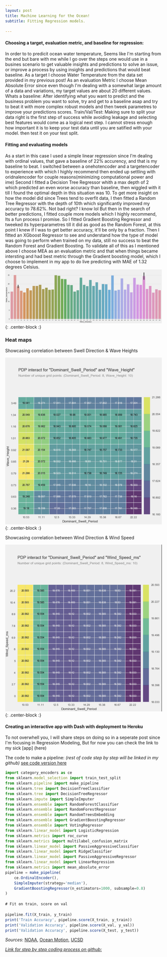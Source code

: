```yaml
---
layout: post
title: Machine Learning for the Ocean!
subtitle: Fitting Regression models.

---
```

#### Choosing a target, evaluation metric, and baseline for regression:
In order to to predicit ocean water temperature, Seems like I'm starting from the end but bare with me while I go over the steps 
one would use in a busines scenario to get valuable insights and predictions to solve an issue, or improve a process by using insights
and predictions that would beat baseline. 
As a target  I choose Water Temperature from the data set provided in my previous post! As an evaluation Metric I choose Mean Absolute
Error since even though I'm dealing with a somewhat large amount of a data and variations, my target values are about 20 different values.
Whats a baseline: After identifying what you want to predict and the business problem you want to solve, try and get to a baseline
asap and try to beat it with more complex robust models and then tweek parametres to improve your predictions scores.
Train/Val/Test: Making sure to split your data right is the first step of success while avoiding leakage and selecting best features
would come as a logical next step. I cannot stress enough how important it is to keep your test data until you are satified with your model.
then test it on your test split.


#### Fitting and evaluating models
As a start in this case I used a simple linear regression since I'm dealing with ordinal values, that gave a baseline of 22% 
accurency, and that is my baseline to beat.
I switched between a onehotencoder and a targetencoder to experience with which I highly recommend then ended up settling with oridnalencoder for couple
reasons(minimizing computational power and ime)
Second I fitted a Decision Tree Regressor whith a max depth of 2 which predicted an even worse accuracy than baseline, then wiggled with it till I found the optimal depth in this situation was 10.
To get more insight on how the model did since Trees tend to overfit data, I then fitted a Random Tree Regressor with the depth of 10th which significantly improved my accuracy to 78.62%. Not bad right? I know lol
But then in the search of better predictions, I fitted couple more models which I highly recommend, Its a fun process I promise.
So I fitted Gradient Boosting Regressor and tweeked its hyperparametres till it did as good as the Random Forest, at this point I knew if I was to get better accuracy, it'll be only by a fraction. 
Then I fitted an XGboost Regressor to see and understand how the type of model was going to perform when trained on my data, still no success to beat the Random Forest and Gradient Boosting.
To validate all of this as I mentioned above I choose MEA as an evaluation metric and that when things became intersting and had best metric through the Gradient boosting model, which I choose to implement in my app to do live predicting with MAE of 1.32 degrees Celsius.
![Crepe](/img/winddirwatertempbars.png){: .center-block :}



 

### Heat maps ###

Showcasing correlation between Swell Direction & Wave Heights

![Crepe](/img/heatmapswelldirwaves.jpg){: .center-block :}

Showcasing correlation between Wind Direction & Wind Speed

![Crepe](/img/winddirwindspeed.png){: .center-block :}


#### Creating an interactive app with Dash with deployment to Heroku

To not overwhell you, I will share steps on doing so in a seperate post since I'm focusing in Regression Modeling, 
But for now you can check the link to my sick [app] (here)


The code to make a pipeline:
_(rest of code step by step will be linked in my github)_
[see code version here](https://github.com/MehdiKhiatiDS/DS-Unit-1-Build/blob/master/Project_Up_Welling!.ipynb)

```javascript
import category_encoders as ce
from sklearn.model_selection import train_test_split
from sklearn.pipeline import make_pipeline
from sklearn.tree import DecisionTreeClassifier
from sklearn.tree import DecisionTreeRegressor
from sklearn.impute import SimpleImputer
from sklearn.ensemble import RandomForestClassifier
from sklearn.ensemble import RandomForestRegressor
from sklearn.ensemble import RandomTreesEmbedding
from sklearn.ensemble import GradientBoostingRegressor
from sklearn.ensemble import VotingRegressor
from sklearn.linear_model import LogisticRegression
from sklearn.metrics import roc_curve
from sklearn.metrics import multilabel_confusion_matrix
from sklearn.linear_model import PassiveAggressiveClassifier
from sklearn.linear_model import RidgeClassifier
from sklearn.linear_model import PassiveAggressiveRegressor
from sklearn.linear_model import LinearRegression
from sklearn.metrics import mean_absolute_error
pipeline = make_pipeline(
    ce.OrdinalEncoder(), 
    SimpleImputer(strategy='median'), 
    GradientBoostingRegressor(n_estimators=1000, subsample=0.8)
)

# Fit on train, score on val

pipeline.fit(X_train, y_train)
print('Train Accuracy', pipeline.score(X_train, y_train))
print('Validation Accuracy', pipeline.score(X_val, y_val))
print('Validation Accuracy', pipeline.score(X_test, y_test))
```

_Sources_: [NOAA](https://www.ndbc.noaa.gov), [Ocean Motion](https://www.oceanmotion.org), [UCSD](https://ucsd.edu)

[_Link for step by step coding process on github:_](https://github.com/MehdiKhiatiDS/DS-Unit-1-Build/blob/master/Project_Up_Welling!.ipynb)





